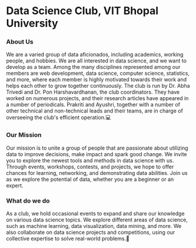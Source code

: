 # Data Science Club, VIT Bhopal University 


### About Us
We are a varied group of data aficionados, including academics, working people, and hobbies. We are all interested in data science, and we want to develop as a team. Among the many disciplines represented among our members are web development, data science, computer science, statistics, and more, where each member is highly motivated towards their work and helps each other to grow together continuously. The club is run by Dr. Abha Trivedi and Dr. Pon Harshavardhanan, the club coordinators. They have worked on numerous projects, and their research articles have appeared in a number of periodicals. Prakriti and Ayushri, together with a number of other technical and non-technical leads and their teams, are in charge of overseeing the club's efficient operation.💻

### Our Mission
Our mission is to unite a group of people that are passionate about utilizing data to improve decisions, make impact and 
spark good change. We invite you to explore the newest tools and methods in data science with us. Through events, workshops, contests, and projects, we hope to offer 
chances for learning, networking, and demonstrating data abilities. Join us as we explore the potential of data, whether you are a beginner or an expert.

### What do we do
As a club, we hold occasional events to expand and share our knowledge on various data science topics. We explore different areas of data science, such as machine learning, data visualization, data mining, and more. We also collaborate on data science projects and competitions, using our collective expertise to solve real-world problems.📝
